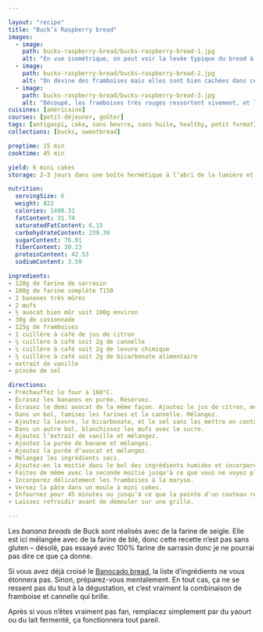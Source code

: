 ```yaml
---

layout: "recipe"
title: "Buck’s Raspberry bread"
images:
  - image:
    path: bucks-raspberry-bread/bucks-raspberry-bread-1.jpg
    alt: "En vue isométrique, on peut voir la levée typique du bread à l’avocat, moins levé, plus carré, très craquelé."
  - image:
    path: bucks-raspberry-bread/bucks-raspberry-bread-2.jpg
    alt: "On devine des framboises mais elles sont bien cachées dans ces craquelures, justement."
  - image:
    path: bucks-raspberry-bread/bucks-raspberry-bread-3.jpg
    alt: "Découpé, les framboises très rouges ressortent vivement, et la mie très particulière due à l’avocat est reconnaissable entre mille."
cuisines: [américaine]
courses: [petit-déjeuner, goûter]
tags: [antigaspi, cake, sans beurre, sans huile, healthy, petit format]
collections: [bucks, sweetbread]

preptime: 15 min
cooktime: 45 min

yield: 6 mini cakes
storage: 2–3 jours dans une boîte hermétique à l’abri de la lumière et de la chaleur. 5 jours au frigo. 2 mois au congélateur.

nutrition:
  servingSize: 6
  weight: 822
  calories: 1490.31
  fatContent: 31.74
  saturatedFatContent: 6.15
  carbohydrateContent: 239.39
  sugarContent: 76.01
  fiberContent: 30.23
  proteinContent: 42.53
  sodiumContent: 3.59

ingredients:
- 120g de farine de sarrasin
- 100g de farine complète T150
- 2 bananes très mûres
- 2 œufs
- ½ avocat bien mûr soit 100g environ
- 30g de cassonnade
- 125g de framboises
- 1 cuillère à café de jus de citron
- ¼ cuillère à café soit 2g de cannelle
- ¼ cuillère à café soit 2g de levure chimique
- ¼ cuillère à café soit 2g de bicarbonate alimentaire
- extrait de vanille
- pincée de sel

directions:
- Préchauffez le four à 160°C.
- Écrasez les bananes en purée. Réservez.
- Écrasez le demi avocat de la même façon. Ajoutez le jus de citron, mélangez et réservez.
- Dans un bol, tamisez les farines et la cannelle. Mélangez. 
- Ajoutez la levure, le bicarbonate, et le sel sans les mettre en contact.
- Dans un autre bol, blanchissez les œufs avec le sucre. 
- Ajoutez l’extrait de vanille et mélangez. 
- Ajoutez la purée de banane et mélangez. 
- Ajoutez la purée d’avocat et mélangez. 
- Mélangez les ingrédients secs. 
- Ajoutez-en la moitié dans le bol des ingrédients humides et incorporez délicatement à la maryse. 
- Faites de même avec la seconde moitié jusqu'à ce que vous ne voyez plus de grumeaux.
- Incorporez délicatement les framboises à la maryse.
- Versez la pâte dans un moule à mini cakes.
- Enfournez pour 45 minutes ou jusqu'à ce que la pointe d'un couteau ressorte sèche. 
- Laissez refroidir avant de démouler sur une grille. 

---
```


Les <i lang="en">banana breads</i> de Buck sont réalisés avec de la farine de seigle. Elle est ici mélangée avec de la farine de blé, donc cette recette n’est pas sans gluten – désolé, pas essayé avec 100% farine de sarrasin donc je ne pourrai pas dire ce que ça donne.

Si vous avez déjà croisé le [Banocado bread](banocado-bread.html), la liste d’ingrédients ne vous étonnera pas. Sinon, préparez-vous mentalement. En tout cas, ça ne se ressent pas du tout à la dégustation, et c’est vraiment la combinaison de framboise et cannelle qui brille. 

Après si vous n’êtes vraiment pas fan, remplacez simplement par du yaourt ou du lait fermenté, ça fonctionnera tout pareil.
